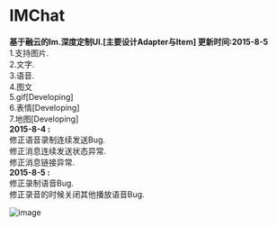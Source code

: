 # IMChat
<b>基于融云的Im.深度定制UI.[主要设计Adapter与Item] 更新时间:2015-8-5</b>
 <br> 1.支持图片.
 <br> 2.文字.
 <br> 3.语音.
 <br> 4.图文
 <br> 5.gif[Developing]
 <br> 6.表情[Developing]
 <br> 7.地图[Developing]
 <br><b> 2015-8-4 :</b>
 <br> 修正语音录制连续发送Bug.
 <br> 修正消息连续发送状态异常.
 <br> 修正消息链接异常.
 <br><b> 2015-8-5 :</b>
 <br> 修正录制语音Bug.
 <br> 修正录音的时候关闭其他播放语音Bug.

![image](https://github.com/q422013/IMChat/blob/master/IM.jpg)